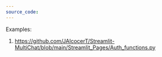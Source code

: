 ```yaml
---
source_code: 
---
```



Examples:

1. https://github.com/JAlcocerT/Streamlit-MultiChat/blob/main/Streamlit_Pages/Auth_functions.py

